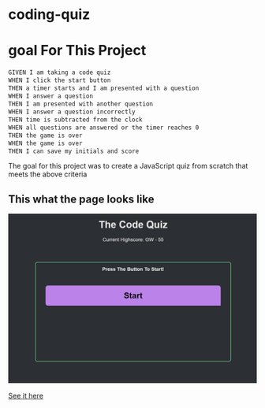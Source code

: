 # coding-quiz

# goal For This Project 
```
GIVEN I am taking a code quiz
WHEN I click the start button
THEN a timer starts and I am presented with a question
WHEN I answer a question
THEN I am presented with another question
WHEN I answer a question incorrectly
THEN time is subtracted from the clock
WHEN all questions are answered or the timer reaches 0
THEN the game is over
WHEN the game is over
THEN I can save my initials and score
```
The goal for this project was to create a JavaScript quiz from scratch that meets the above criteria

## This what the page looks like

![Full site](https://github.com/Grey-Whitt/coding-quiz/blob/master/site.png)

[See it here](https://grey-whitt.github.io/coding-quiz/.)